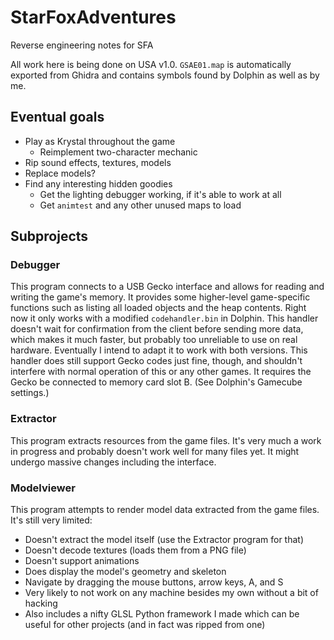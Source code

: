 # StarFoxAdventures
Reverse engineering notes for SFA

All work here is being done on USA v1.0. `GSAE01.map` is automatically exported from Ghidra and contains symbols found by Dolphin as well as by me.

## Eventual goals

* Play as Krystal throughout the game
    * Reimplement two-character mechanic
* Rip sound effects, textures, models
* Replace models?
* Find any interesting hidden goodies
    * Get the lighting debugger working, if it's able to work at all
    * Get `animtest` and any other unused maps to load

## Subprojects

### Debugger
This program connects to a USB Gecko interface and allows for reading and writing the game's memory. It provides some higher-level game-specific functions such as listing all loaded objects and the heap contents.
Right now it only works with a modified `codehandler.bin` in Dolphin. This handler doesn't wait for confirmation from the client before sending more data, which makes it much faster, but probably too unreliable to use on real hardware. Eventually I intend to adapt it to work with both versions.
This handler does still support Gecko codes just fine, though, and shouldn't interfere with normal operation of this or any other games.
It requires the Gecko be connected to memory card slot B. (See Dolphin's Gamecube settings.)

### Extractor
This program extracts resources from the game files. It's very much a work in progress and probably doesn't work well for many files yet. It might undergo massive changes including the interface.

### Modelviewer
This program attempts to render model data extracted from the game files. It's still very limited:
- Doesn't extract the model itself (use the Extractor program for that)
- Doesn't decode textures (loads them from a PNG file)
- Doesn't support animations
- Does display the model's geometry and skeleton
- Navigate by dragging the mouse buttons, arrow keys, A, and S
- Very likely to not work on any machine besides my own without a bit of hacking
- Also includes a nifty GLSL Python framework I made which can be useful for other projects (and in fact was ripped from one)
